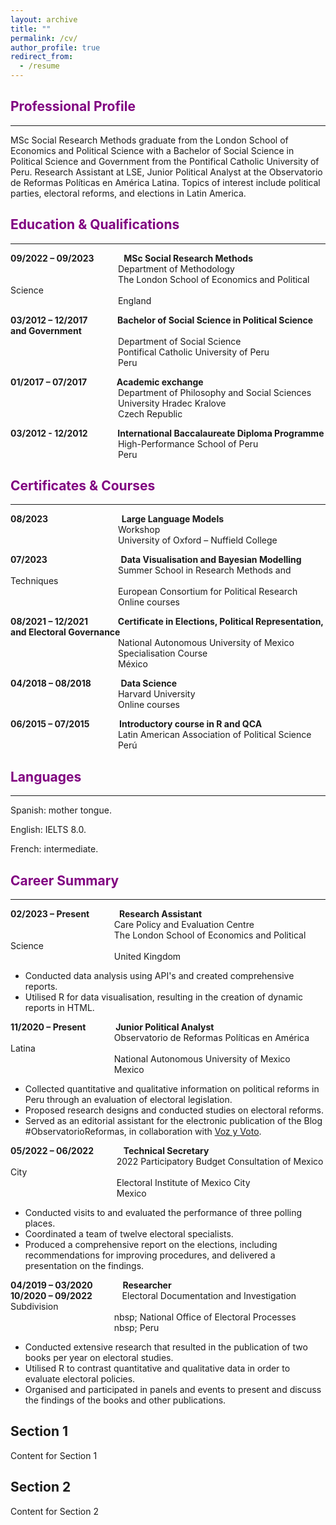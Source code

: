 ```yaml
---
layout: archive
title: ""
permalink: /cv/
author_profile: true
redirect_from:
  - /resume
---
```


## <span style="color:#800080">Professional Profile</span>
<hr style="border-color:#800080; margin-top: 5px; margin-bottom: 10px">

MSc Social Research Methods graduate from the London School of Economics and Political Science with a Bachelor of Social Science in Political Science and Government from the Pontifical Catholic University of Peru. Research Assistant at LSE, Junior Political Analyst at the Observatorio de Reformas Políticas en América Latina. Topics of interest include political parties, electoral reforms, and elections in Latin America.

## <span style="color:#800080">Education & Qualifications</span>
<hr style="border-color:#800080; margin-top: 5px; margin-bottom: 10px">

**09/2022 – 09/2023** &nbsp;&emsp;&emsp;&nbsp;&nbsp; **MSc Social Research Methods**  
  &emsp;&emsp;&emsp;&emsp;&emsp;&emsp;&emsp;&emsp;&emsp;&emsp;&emsp;&emsp; Department of Methodology  
  &emsp;&emsp;&emsp;&emsp;&emsp;&emsp;&emsp;&emsp;&emsp;&emsp;&emsp;&emsp; The London School of Economics and Political Science  
  &emsp;&emsp;&emsp;&emsp;&emsp;&emsp;&emsp;&emsp;&emsp;&emsp;&emsp;&emsp; England

**03/2012 – 12/2017** &nbsp;&emsp;&emsp;&nbsp;&nbsp; **Bachelor of Social Science in Political Science and Government**  
  &emsp;&emsp;&emsp;&emsp;&emsp;&emsp;&emsp;&emsp;&emsp;&emsp;&emsp;&emsp; Department of Social Science  
  &emsp;&emsp;&emsp;&emsp;&emsp;&emsp;&emsp;&emsp;&emsp;&emsp;&emsp;&emsp; Pontifical Catholic University of Peru  
  &emsp;&emsp;&emsp;&emsp;&emsp;&emsp;&emsp;&emsp;&emsp;&emsp;&emsp;&emsp; Peru

**01/2017 – 07/2017** &nbsp;&emsp;&emsp;&nbsp;&nbsp; **Academic exchange**  
  &emsp;&emsp;&emsp;&emsp;&emsp;&emsp;&emsp;&emsp;&emsp;&emsp;&emsp;&emsp; Department of Philosophy and Social Sciences  
  &emsp;&emsp;&emsp;&emsp;&emsp;&emsp;&emsp;&emsp;&emsp;&emsp;&emsp;&emsp; University Hradec Kralove  
  &emsp;&emsp;&emsp;&emsp;&emsp;&emsp;&emsp;&emsp;&emsp;&emsp;&emsp;&emsp; Czech Republic

**03/2012 - 12/2012** &nbsp;&emsp;&emsp;&nbsp;&nbsp; **International Baccalaureate Diploma Programme**  
  &emsp;&emsp;&emsp;&emsp;&emsp;&emsp;&emsp;&emsp;&emsp;&emsp;&emsp;&emsp; High-Performance School of Peru  
  &emsp;&emsp;&emsp;&emsp;&emsp;&emsp;&emsp;&emsp;&emsp;&emsp;&emsp;&emsp; Peru  

## <span style="color:#800080">Certificates & Courses</span>
<hr style="border-color:#800080; margin-top: 5px; margin-bottom: 10px">

**08/2023** &nbsp;&emsp;&emsp;&nbsp;&nbsp;&emsp;&emsp;&emsp;&emsp;&emsp; **Large Language Models**  
  &emsp;&emsp;&emsp;&emsp;&emsp;&emsp;&emsp;&emsp;&emsp;&emsp;&emsp;&emsp; Workshop  
  &emsp;&emsp;&emsp;&emsp;&emsp;&emsp;&emsp;&emsp;&emsp;&emsp;&emsp;&emsp; University of Oxford – Nuffield College  

**07/2023** &nbsp;&emsp;&emsp;&nbsp;&nbsp;&emsp;&emsp;&emsp;&emsp;&emsp; **Data Visualisation and Bayesian Modelling**  
  &emsp;&emsp;&emsp;&emsp;&emsp;&emsp;&emsp;&emsp;&emsp;&emsp;&emsp;&emsp; Summer School in Research Methods and Techniques  
  &emsp;&emsp;&emsp;&emsp;&emsp;&emsp;&emsp;&emsp;&emsp;&emsp;&emsp;&emsp; European Consortium for Political Research  
  &emsp;&emsp;&emsp;&emsp;&emsp;&emsp;&emsp;&emsp;&emsp;&emsp;&emsp;&emsp; Online courses

**08/2021 – 12/2021** &nbsp;&emsp;&emsp;&nbsp;&nbsp; **Certificate in Elections, Political Representation, and Electoral Governance**  
  &emsp;&emsp;&emsp;&emsp;&emsp;&emsp;&emsp;&emsp;&emsp;&emsp;&emsp;&emsp; National Autonomous University of Mexico  
  &emsp;&emsp;&emsp;&emsp;&emsp;&emsp;&emsp;&emsp;&emsp;&emsp;&emsp;&emsp; Specialisation Course  
  &emsp;&emsp;&emsp;&emsp;&emsp;&emsp;&emsp;&emsp;&emsp;&emsp;&emsp;&emsp; México

**04/2018 – 08/2018** &nbsp;&emsp;&emsp;&nbsp;&nbsp; **Data Science**  
  &emsp;&emsp;&emsp;&emsp;&emsp;&emsp;&emsp;&emsp;&emsp;&emsp;&emsp;&emsp; Harvard University  
  &emsp;&emsp;&emsp;&emsp;&emsp;&emsp;&emsp;&emsp;&emsp;&emsp;&emsp;&emsp; Online courses  

**06/2015 – 07/2015** &nbsp;&emsp;&emsp;&nbsp;&nbsp; **Introductory course in R and QCA**  
  &emsp;&emsp;&emsp;&emsp;&emsp;&emsp;&emsp;&emsp;&emsp;&emsp;&emsp;&emsp; Latin American Association of Political Science  
  &emsp;&emsp;&emsp;&emsp;&emsp;&emsp;&emsp;&emsp;&emsp;&emsp;&emsp;&emsp; Perú  

## <span style="color:#800080">Languages</span>
<hr style="border-color:#800080; margin-top: 5px; margin-bottom: 10px">

Spanish: mother tongue.

English: IELTS 8.0.

French: intermediate.

## <span style="color:#800080">Career Summary</span>
<hr style="border-color:#800080; margin-top: 5px; margin-bottom: 10px">

**02/2023 – Present** &nbsp;&emsp;&emsp;&nbsp;&nbsp; **Research Assistant**  
  &emsp;&emsp;&emsp;&emsp;&emsp;&emsp;&emsp;&emsp;&emsp;&emsp;&emsp;&nbsp;&nbsp; Care Policy and Evaluation Centre   
  &emsp;&emsp;&emsp;&emsp;&emsp;&emsp;&emsp;&emsp;&emsp;&emsp;&emsp;&nbsp;&nbsp; The London School of Economics and Political Science  
  &emsp;&emsp;&emsp;&emsp;&emsp;&emsp;&emsp;&emsp;&emsp;&emsp;&emsp;&nbsp;&nbsp; United Kingdom  

* Conducted data analysis using API's and created comprehensive reports.
* Utilised R for data visualisation, resulting in the creation of dynamic reports in HTML.

**11/2020 – Present** &nbsp;&emsp;&emsp;&nbsp;&nbsp; **Junior Political Analyst**  
  &emsp;&emsp;&emsp;&emsp;&emsp;&emsp;&emsp;&emsp;&emsp;&emsp;&emsp;&nbsp;&nbsp; Observatorio de Reformas Políticas en América Latina   
  &emsp;&emsp;&emsp;&emsp;&emsp;&emsp;&emsp;&emsp;&emsp;&emsp;&emsp;&nbsp;&nbsp; National Autonomous University of Mexico   
  &emsp;&emsp;&emsp;&emsp;&emsp;&emsp;&emsp;&emsp;&emsp;&emsp;&emsp;&nbsp;&nbsp; Mexico  

*	Collected quantitative and qualitative information on political reforms in Peru through an evaluation of electoral legislation.
*	Proposed research designs and conducted studies on electoral reforms.
*	Served as an editorial assistant for the electronic publication of the Blog #ObservatorioReformas, in collaboration with [Voz y Voto](https://www.vozyvoto.com.mx/categoria/observatorioreformas).

**05/2022 – 06/2022** &nbsp;&emsp;&emsp;&nbsp;&nbsp; **Technical Secretary**  
  &emsp;&emsp;&emsp;&emsp;&emsp;&emsp;&emsp;&emsp;&emsp;&emsp;&emsp;&nbsp;&nbsp;&nbsp; 2022 Participatory Budget Consultation of Mexico City   
  &emsp;&emsp;&emsp;&emsp;&emsp;&emsp;&emsp;&emsp;&emsp;&emsp;&emsp;&nbsp;&nbsp;&nbsp; Electoral Institute of Mexico City    
  &emsp;&emsp;&emsp;&emsp;&emsp;&emsp;&emsp;&emsp;&emsp;&emsp;&emsp;&nbsp;&nbsp;&nbsp; Mexico  

*	Conducted visits to and evaluated the performance of three polling places.
*	Coordinated a team of twelve electoral specialists.
*	Produced a comprehensive report on the elections, including recommendations for improving procedures, and delivered a presentation on the findings.

**04/2019 – 03/2020** &nbsp;&emsp;&emsp;&nbsp;&nbsp; **Researcher**  
**10/2020 – 09/2022** &nbsp;&emsp;&emsp;&nbsp;&nbsp; Electoral Documentation and Investigation Subdivision  
  &emsp;&emsp;&emsp;&emsp;&emsp;&emsp;&emsp;&emsp;&emsp;&emsp;&emsp;&nbsp;&nbsp;&nbsp;nbsp; National Office of Electoral Processes    
  &emsp;&emsp;&emsp;&emsp;&emsp;&emsp;&emsp;&emsp;&emsp;&emsp;&emsp;&nbsp;&nbsp;&nbsp;nbsp; Peru    
  
*	Conducted extensive research that resulted in the publication of two books per year on electoral studies.
*	Utilised R to contrast quantitative and qualitative data in order to evaluate electoral policies.
*	Organised and participated in panels and events to present and discuss the findings of the books and other publications.



## Section 1
Content for Section 1

## Section 2
Content for Section 2
<!-- Add more sections and content as needed -->

